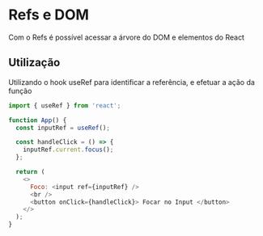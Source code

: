# Refs e DOM

Com o Refs é possível acessar a árvore do DOM e elementos do React

## Utilização

Utilizando o hook useRef para identificar a referência, e efetuar a ação da função

```javascript
import { useRef } from 'react';

function App() {
  const inputRef = useRef();

  const handleClick = () => {
    inputRef.current.focus();
  };

  return (
    <>
      Foco: <input ref={inputRef} />
      <br />
      <button onClick={handleClick}> Focar no Input </button>
    </>
  );
}
```
